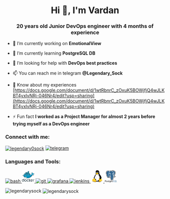 <h1 align="center">Hi 👋, I'm Vardan </h1>
<h3 align="center">20 years old Junior DevOps engineer with 4 months of experience</h3>

- 🔭 I’m currently working on **EmotionalView**

- 🌱 I’m currently learning **PostgreSQL DB**

- 🤝 I’m looking for help with **DevOps best practices**

- 📫 You can reach me in telegram **@Legendary_Sock**

- 📄 Know about my experiences [https://docs.google.com/document/d/1wtRbnrC_zOxuK5BOWjfjQ4wJLKBT4yxlvNRj-046Nr4/edit?usp=sharing](https://docs.google.com/document/d/1wtRbnrC_zOxuK5BOWjfjQ4wJLKBT4yxlvNRj-046Nr4/edit?usp=sharing)

- ⚡ Fun fact **I worked as a Project Manager for almost 2 years before trying myself as a DevOps engineer**

<h3 align="left">Connect with me:</h3>
<p align="left">
<a href="https://discord.gg/legendary0sock" target="blank"><img align="center" src="https://raw.githubusercontent.com/rahuldkjain/github-profile-readme-generator/master/src/images/icons/Social/discord.svg" alt="legendary0sock" height="30" width="40" /></a>
<a href="https://t.me/Legendary_Sock" target="_blank" rel="noreferrer"> <img src="https://upload.wikimedia.org/wikipedia/commons/8/83/Telegram_2019_Logo.svg" alt="telegram" height="30" width="40"/> </a>
</p>


<h3 align="left">Languages and Tools:</h3>
<p align="left"> <a href="https://www.gnu.org/software/bash/" target="_blank" rel="noreferrer"> <img src="https://www.vectorlogo.zone/logos/gnu_bash/gnu_bash-icon.svg" alt="bash" width="40" height="40"/> </a> <a href="https://www.docker.com/" target="_blank" rel="noreferrer"> <img src="https://raw.githubusercontent.com/devicons/devicon/master/icons/docker/docker-original-wordmark.svg" alt="docker" width="40" height="40"/> </a> <a href="https://git-scm.com/" target="_blank" rel="noreferrer"> <img src="https://www.vectorlogo.zone/logos/git-scm/git-scm-icon.svg" alt="git" width="40" height="40"/> </a> <a href="https://grafana.com" target="_blank" rel="noreferrer"> <img src="https://www.vectorlogo.zone/logos/grafana/grafana-icon.svg" alt="grafana" width="40" height="40"/> </a> <a href="https://www.jenkins.io" target="_blank" rel="noreferrer"> <img src="https://www.vectorlogo.zone/logos/jenkins/jenkins-icon.svg" alt="jenkins" width="40" height="40"/> </a> <a href="https://www.linux.org/" target="_blank" rel="noreferrer"> <img src="https://raw.githubusercontent.com/devicons/devicon/master/icons/linux/linux-original.svg" alt="linux" width="40" height="40"/> </a> <a href="https://www.postgresql.org" target="_blank" rel="noreferrer"> <img src="https://raw.githubusercontent.com/devicons/devicon/master/icons/postgresql/postgresql-original-wordmark.svg" alt="postgresql" width="40" height="40"/> </a> </p>

<p><img align="left" src="https://github-readme-stats.vercel.app/api/top-langs?username=legendarysock&show_icons=true&locale=en&layout=compact" alt="legendarysock" /></p>

<p>&nbsp;<img align="center" src="https://github-readme-stats.vercel.app/api?username=legendarysock&show_icons=true&locale=en" alt="legendarysock" /></p>
